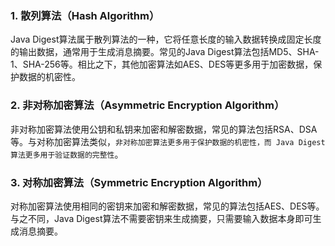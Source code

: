### 1. 散列算法（Hash Algorithm）
Java Digest算法属于散列算法的一种，它将任意长度的输入数据转换成固定长度的输出数据，通常用于生成消息摘要。常见的Java 
Digest算法包括MD5、SHA-1、SHA-256等。相比之下，其他加密算法如AES、DES等更多用于加密数据，保护数据的机密性。

### 2. 非对称加密算法（Asymmetric Encryption Algorithm）
非对称加密算法使用公钥和私钥来加密和解密数据，常见的算法包括RSA、DSA等。与对称加密算法类似，`非对称加密算法更多用于保护数据的机密性，而 Java Digest 算法更多用于验证数据的完整性`。

### 3. 对称加密算法（Symmetric Encryption Algorithm）
对称加密算法使用相同的密钥来加密和解密数据，常见的算法包括AES、DES等。与之不同，Java Digest算法不需要密钥来生成摘要，只需要输入数据本身即可生成消息摘要。